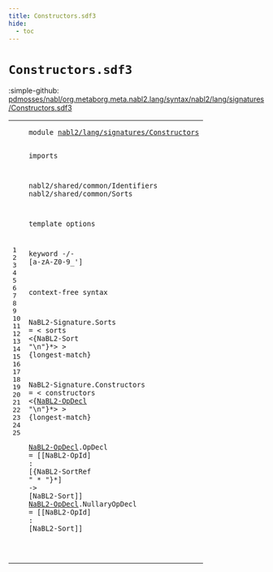 ```yaml
---
title: Constructors.sdf3
hide:
  - toc
---
```


# `Constructors.sdf3`

:simple-github: [pdmosses/nabl/org.metaborg.meta.nabl2.lang/syntax/nabl2/lang/signatures/Constructors.sdf3]

[pdmosses/nabl/org.metaborg.meta.nabl2.lang/syntax/nabl2/lang/signatures/Constructors.sdf3]: https://github.com/pdmosses/nabl/blob/master/org.metaborg.meta.nabl2.lang/syntax/nabl2/lang/signatures/Constructors.sdf3 "The source file on GitHub"

<div class="sdf3"><table class="highlighttable"><tbody><tr><td class="linenos"><div class="linenodiv"><pre><span></span>1
2
3
4
5
6
7
8
9
10
11
12
13
14
15
16
17
18
19
20
21
22
23
24
25
</pre></div></td>
<td class="code"><pre><code><span class="keyword">module</span> <a href="../Signature.sdf3#nabl2/lang/signatures/Constructors_80_114" id="nabl2/lang/signatures/Constructors_7_41" title="Referenced at ../Signature.sdf3 line 6">nabl2/lang/signatures/Constructors</a>

<span class="keyword">imports</span>

  <span title="External reference">nabl2/shared/common/Identifiers</span>
  <span title="External reference">nabl2/shared/common/Sorts</span>

<span class="keyword">template options</span>

  <span class="keyword">keyword</span> -/- [<span class="cons_Regular">a</span>-<span class="cons_Regular">z</span><span class="cons_Regular">A</span>-<span class="cons_Regular">Z</span><span class="cons_Regular">0</span>-<span class="cons_Regular">9</span>\_\']

<span class="keyword">context-free syntax</span>

  <span id="NaBL2-Signature_187_202" title="Not referenced locally, nor via imports">NaBL2-Signature</span>.<span class="cons_Constructor"><span id="Sorts_203_208" title="Not referenced locally, nor via imports">Sorts</span></span> = &lt;
    <span class="cons_String">sorts</span>
      &lt;{<span title="External reference">NaBL2-Sort</span> <span class="cons_Lit">"\n"</span>}*&gt;
  &gt; {<span class="keyword">longest-match</span>}

  <span id="NaBL2-Signature_273_288" title="Not referenced locally, nor via imports">NaBL2-Signature</span>.<span class="cons_Constructor"><span id="Constructors_289_301" title="Not referenced locally, nor via imports">Constructors</span></span> = &lt;
    <span class="cons_String">constructors</span>
      &lt;{<a href="#NaBL2-OpDecl_375_387" id="NaBL2-OpDecl_331_343" title="Defined at line 24, 25">NaBL2-OpDecl</a> <span class="cons_Lit">"\n"</span>}*&gt;
  &gt; {<span class="keyword">longest-match</span>}

  <a href="#NaBL2-OpDecl_331_343" id="NaBL2-OpDecl_375_387" title="Referenced at line 21">NaBL2-OpDecl</a>.<span class="cons_Constructor"><span id="OpDecl_388_394" title="Not referenced locally, nor via imports">OpDecl</span></span>        = [[<span title="External reference">NaBL2-OpId</span>] <span class="cons_String">:</span> [{<span title="External reference">NaBL2-SortRef</span> <span class="cons_Lit">" * "</span>}*] <span class="cons_String">-&gt;</span> [<span title="External reference">NaBL2-Sort</span>]]
  <a href="#NaBL2-OpDecl_331_343" id="NaBL2-OpDecl_464_476" title="Referenced at line 21">NaBL2-OpDecl</a>.<span class="cons_Constructor"><span id="NullaryOpDecl_477_490" title="Not referenced locally, nor via imports">NullaryOpDecl</span></span> = [[<span title="External reference">NaBL2-OpId</span>] <span class="cons_String">:</span> [<span title="External reference">NaBL2-Sort</span>]]

</code></pre></td></tr></tbody></table></div>